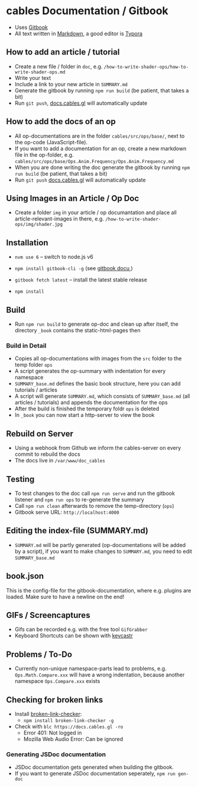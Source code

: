 # cables Documentation / Gitbook

- Uses [Gitbook](https://github.com/GitbookIO/gitbook)
- All text written in [Markdown](https://github.com/adam-p/markdown-here/wiki/Markdown-Cheatsheet), a good editor is [Typora](https://typora.io/)

## How to add an article / tutorial

- Create a new file / folder in `doc`, e.g. `/how-to-write-shader-ops/how-to-write-shader-ops.md`
- Write your text
- Include a link to your new article in `SUMMARY.md`
- Generate the gitbook by running `npm run build` (be patient, that takes a bit)
- Run `git push`,  [docs.cables.gl](https://docs.cables.gl) will automatically update

## How to add the docs of an op

- All op-documentations are in the folder  `cables/src/ops/base/`, next to the op-code (JavaScript-file).
- If you want to add a documentation for an op, create a new markdown file in the op-folder, e.g. `cables/src/ops/base/Ops.Anim.Frequency/Ops.Anim.Frequency.md`
- When you are done writing the doc generate the gitbook by running `npm run build` (be patient, that takes a bit)
- Run `git push`  [docs.cables.gl](https://docs.cables.gl) will automatically update

## Using Images in an Article / Op Doc

- Create a folder `img` in your article / op documantation and place all article-relevant-images in there, e.g. `/how-to-write-shader-ops/img/shader.jpg`

## Installation

- `nvm use 6` – switch to node.js v6


- `npm install gitbook-cli -g` (see [gitbook docu ](https://github.com/GitbookIO/gitbook/blob/master/docs/setup.md))
- `gitbook fetch latest` – install the latest stable release
- `npm install`

## Build

- Run `npm run build` to generate op-doc and clean up after itself, the directory `_book` contains the static-html-pages then


### Build in Detail

- Copies all op-documentations with images from the `src` folder to the temp folder `ops`
- A script generates the op-summary with indentation for every namespace
- `SUMMARY_base.md` defines the basic book structure, here you can add tutorials / articles
- A script will generate `SUMMARY.md`, which consists of `SUMMARY_base.md` (all articles / tutorials) and appends the documentation for the ops
- After the build is finished the temporary foldr `ops` is deleted
- In `_book` you can now start a http-server to view the book

## Rebuild on Server

- Using a webhook from Github we inform the cables-server on every commit to rebuild the docs
- The docs live in `/var/www/doc_cables`

## Testing

- To test changes to the doc call `npm run serve` and run the gitbook listener and `npm run ops` to re-generate the summary
- Call `npm run clean` afterwards to remove the temp-directory (`ops`)
- Gitbook serve URL: `http://localhost:4000`

## Editing the index-file (SUMMARY.md)

- `SUMMARY.md` will be partly generated (op-documentations will be added by a script), if you want to make changes to `SUMMARY.md`, you need to edit `SUMMARY_base.md`

## book.json

This is the config-file for the gitbook-documentation, where e.g. plugins are loaded.
Make sure to have a newline on the end!

## GIFs / Screencaptures

- Gifs can be recorded e.g. with the free tool `GifGrabber`
- Keyboard Shortcuts can be shown with [keycastr](https://github.com/keycastr/keycastr)

## Problems / To-Do

- Currently non-unique namespace-parts lead to problems, e.g. `Ops.Math.Compare.xxx` will have a wrong indentation, because another namespace `Ops.Compare.xxx` exists

## Checking for broken links

- Install [broken-link-checker](https://github.com/stevenvachon/broken-link-checker):
  - `npm install broken-link-checker -g`
- Check with `blc https://docs.cables.gl -ro`
  - Error 401: Not logged in
  - Mozilla Web Audio Error: Can be ignored

### Generating JSDoc documentation

- JSDoc documentation gets generated when building the gitbook.
- If you want to generate JSDoc documentation seperately, `npm run gen-doc`
